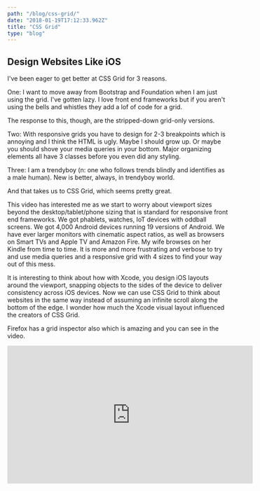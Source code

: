 ```yaml
---
path: "/blog/css-grid/"
date: "2018-01-19T17:12:33.962Z"
title: "CSS Grid"
type: "blog"
---
```


## Design Websites Like iOS

I've been eager to get better at CSS Grid for 3 reasons.

One: I want to move away from Bootstrap and Foundation when I am just using the grid. I've gotten lazy. I love front end frameworks but if you aren't using the bells and whistles they add a lof of code for a grid.

The response to this, though, are the stripped-down grid-only versions.

Two: With responsive grids you have to design for 2-3 breakpoints which is annoying and I think the HTML is ugly. Maybe I should grow up. Or maybe you should shove your media queries in your bottom. Major organizing elements all have 3 classes before you even did any styling.

Three: I am a trendyboy (n: one who follows trends blindly and identifies as a male human). New is better, always, in trendyboy world.

And that takes us to CSS Grid, which seems pretty great.

This video has interested me as we start to worry about viewport sizes beyond the desktop/tablet/phone sizing that is standard for responsive front end frameworks. We got phablets, watches, IoT devices with oddball screens. We got 4,000 Android devices running 19 versions of Android. We have ever larger monitors with cinematic aspect ratios, as well as browsers on Smart TVs and Apple TV and Amazon Fire. My wife browses on her Kindle from time to time. It is more and more frustrating and verbose to try and use media queries and a responsive grid with 4 sizes to find your way out of this mess.

It is interesting to think about how with Xcode, you design iOS layouts around the viewport, snapping objects to the sides of the device to deliver consistency across iOS devices. Now we can use CSS Grid to think about websites in the same way instead of assuming an infinite scroll along the bottom of the edge. I wonder how much the Xcode visual layout influenced the creators of CSS Grid.

Firefox has a grid inspector also which is amazing and you can see in the video.

<iframe width="560" height="315" src="https://www.youtube.com/embed/EEOJZy_Gge4" frameborder="0" allow="autoplay; encrypted-media" allowfullscreen></iframe>

